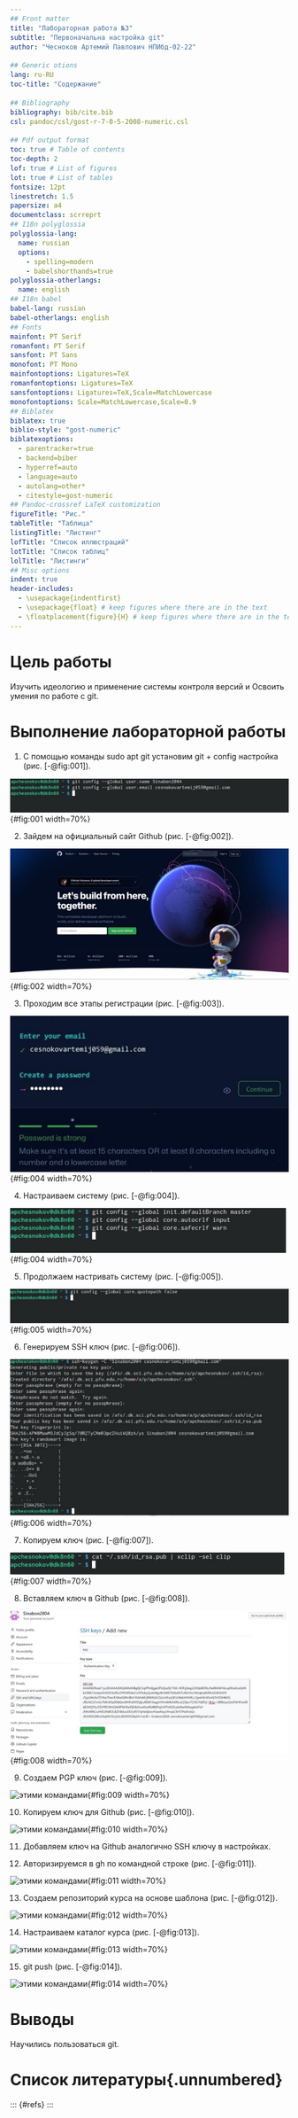 ```yaml
---
## Front matter
title: "Лабораторная работа №3"
subtitle: "Первоначальна настройка git"
author: "Чесноков Артемий Павлович НПИбд-02-22"

## Generic otions
lang: ru-RU
toc-title: "Содержание"

## Bibliography
bibliography: bib/cite.bib
csl: pandoc/csl/gost-r-7-0-5-2008-numeric.csl

## Pdf output format
toc: true # Table of contents
toc-depth: 2
lof: true # List of figures
lot: true # List of tables
fontsize: 12pt
linestretch: 1.5
papersize: a4
documentclass: scrreprt
## I18n polyglossia
polyglossia-lang:
  name: russian
  options:
	- spelling=modern
	- babelshorthands=true
polyglossia-otherlangs:
  name: english
## I18n babel
babel-lang: russian
babel-otherlangs: english
## Fonts
mainfont: PT Serif
romanfont: PT Serif
sansfont: PT Sans
monofont: PT Mono
mainfontoptions: Ligatures=TeX
romanfontoptions: Ligatures=TeX
sansfontoptions: Ligatures=TeX,Scale=MatchLowercase
monofontoptions: Scale=MatchLowercase,Scale=0.9
## Biblatex
biblatex: true
biblio-style: "gost-numeric"
biblatexoptions:
  - parentracker=true
  - backend=biber
  - hyperref=auto
  - language=auto
  - autolang=other*
  - citestyle=gost-numeric
## Pandoc-crossref LaTeX customization
figureTitle: "Рис."
tableTitle: "Таблица"
listingTitle: "Листинг"
lofTitle: "Список иллюстраций"
lotTitle: "Список таблиц"
lolTitle: "Листинги"
## Misc options
indent: true
header-includes:
  - \usepackage{indentfirst}
  - \usepackage{float} # keep figures where there are in the text
  - \floatplacement{figure}{H} # keep figures where there are in the text
---
```


# Цель работы

Изучить идеологию и применение системы контроля версий и
Освоить умения по работе с git.

# Выполнение лабораторной работы
1. С помощью команды sudo apt git установим git +  config настройка (рис. [-@fig:001]).

![Зайшли на сайт](image/qacK_O7P4Wc.jpg){#fig:001 width=70%}

2. Зайдем на официальный сайт Github (рис. [-@fig:002]).

![Зайшли на сайт](image/jXnOVDhlEpg.jpg){#fig:002 width=70%}

3. Проходим все этапы регистрации (рис. [-@fig:003]).

![Зарегистрировались](image/GzCl6zJb6Fk.jpg){#fig:004 width=70%}

4. Настраиваем систему (рис. [-@fig:004]).

![Работа с командной строкой](image/1I5ZN0EP-SQ.jpg){#fig:004 width=70%}

5. Продолжаем настривать систему (рис. [-@fig:005]).

![Выполняем указанные команды](image/8_NfmHqWgwQ.jpg){#fig:005 width=70%}

6. Генерируем SSH ключ (рис. [-@fig:006]).

![Выполняем указанные команды](image/bMacWMz5rSM.jpg){#fig:006 width=70%}

7. Копируем ключ (рис. [-@fig:007]).

![используем эту команду, чтобы скопировать](image/E5rnvMmq3Zo.jpg){#fig:007 width=70%}

8. Вставляем ключ в Github (рис. [-@fig:008]).

![так это выглядит](image/WK4VPL09494.jpg){#fig:008 width=70%}

9. Создаем PGP ключ (рис. [-@fig:009]).

![этими командами](image/Screenshot_2023-02-17_19-36-16.jpg){#fig:009 width=70%}

10. Копируем ключ для Github (рис. [-@fig:010]).

![этими командами](image/Screenshot_2023-02-17_19-48-53.jpg){#fig:010 width=70%}

11. Добавляем ключ на Github аналогично SSH ключу в настройках.

12. Авторизируемся в gh по командной строке (рис. [-@fig:011]).

![этими командами](image/Screenshot_2023-02-17_19-59-02.jpg){#fig:011 width=70%}

13. Создаем репозиторий курса на основе шаблона (рис. [-@fig:012]).

![этими командами](image/Screenshot_2023-02-17_20-10-10.jpg){#fig:012 width=70%}

14. Настраиваем каталог курса (рис. [-@fig:013]).

![этими командами](image/Screenshot_2023-02-17_20-15-53.jpg){#fig:013 width=70%}

15. git push (рис. [-@fig:014]).

![этими командами](image/Screenshot_2023-02-17_20-16-14.jpg){#fig:014 width=70%}


# Выводы

Научились пользоваться git.
# Список литературы{.unnumbered}

::: {#refs}
:::

